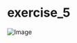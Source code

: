 # exercise_5


![Image](https://github.com/user-attachments/assets/7060a7c4-2565-4ba6-bdbf-4e5007c9addb)
